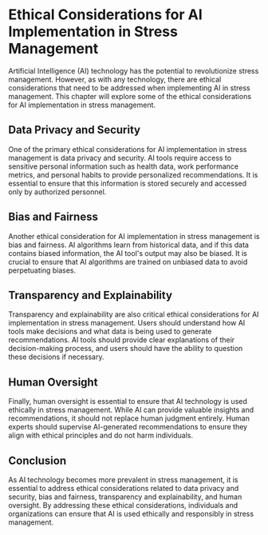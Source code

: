 Ethical Considerations for AI Implementation in Stress Management
============================================================================================================================

Artificial Intelligence (AI) technology has the potential to revolutionize stress management. However, as with any technology, there are ethical considerations that need to be addressed when implementing AI in stress management. This chapter will explore some of the ethical considerations for AI implementation in stress management.

Data Privacy and Security
-------------------------

One of the primary ethical considerations for AI implementation in stress management is data privacy and security. AI tools require access to sensitive personal information such as health data, work performance metrics, and personal habits to provide personalized recommendations. It is essential to ensure that this information is stored securely and accessed only by authorized personnel.

Bias and Fairness
-----------------

Another ethical consideration for AI implementation in stress management is bias and fairness. AI algorithms learn from historical data, and if this data contains biased information, the AI tool's output may also be biased. It is crucial to ensure that AI algorithms are trained on unbiased data to avoid perpetuating biases.

Transparency and Explainability
-------------------------------

Transparency and explainability are also critical ethical considerations for AI implementation in stress management. Users should understand how AI tools make decisions and what data is being used to generate recommendations. AI tools should provide clear explanations of their decision-making process, and users should have the ability to question these decisions if necessary.

Human Oversight
---------------

Finally, human oversight is essential to ensure that AI technology is used ethically in stress management. While AI can provide valuable insights and recommendations, it should not replace human judgment entirely. Human experts should supervise AI-generated recommendations to ensure they align with ethical principles and do not harm individuals.

Conclusion
----------

As AI technology becomes more prevalent in stress management, it is essential to address ethical considerations related to data privacy and security, bias and fairness, transparency and explainability, and human oversight. By addressing these ethical considerations, individuals and organizations can ensure that AI is used ethically and responsibly in stress management.
